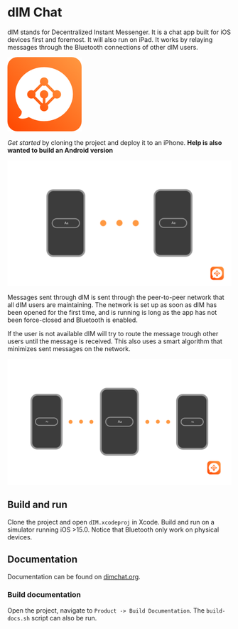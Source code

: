 # dIM Chat

dIM stands for Decentralized Instant Messenger. 
It is a chat app built for iOS devices first and foremost. It will also run on iPad. 
It works by relaying messages through the Bluetooth connections of other dIM users. 

![icon](./images/icon.png "dIM")

*Get started* by cloning the project and deploy it to an iPhone.
**Help is also wanted to build an Android version**

![local](./images/local.png)

Messages sent through dIM is sent through the peer-to-peer network that all dIM users are maintaining. The network is set up as soon as dIM has been opened for the first time, and is running is long as the app has not been force-closed and Bluetooth is enabled. 

If the user is not available dIM will try to route the message trough other users until the message is received. This also uses a smart algorithm that minimizes sent messages on the network.

![local](./images/relay.png)

## Build and run
Clone the project and open `dIM.xcodeproj` in Xcode. Build and run on
a simulator running iOS >15.0. Notice that Bluetooth only work on physical devices.

## Documentation
Documentation can be found on [dimchat.org](https://www.dimchat.org).

### Build documentation 
Open the project, navigate to `Product -> Build Documentation`. 
The `build-docs.sh` script can also be run.
